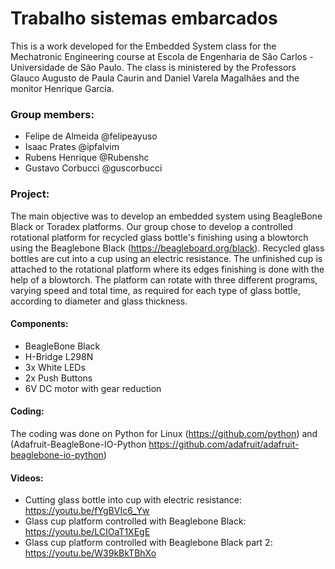 # Trabalho sistemas embarcados 
This is a work developed for the Embedded System class for the Mechatronic Engineering course at Escola de Engenharia de São Carlos - Universidade de São Paulo.
The class is ministered by the Professors Glauco Augusto de Paula Caurin and Daniel Varela Magalhães and the monitor Henrique Garcia.

### Group members: 
- Felipe de Almeida @felipeayuso
- Isaac Prates @ipfalvim
- Rubens Henrique @Rubenshc
- Gustavo Corbucci @guscorbucci

### Project:
The main objective was to develop an embedded system using BeagleBone Black or Toradex platforms.
Our group chose to develop a controlled rotational platform for recycled glass bottle's finishing using a blowtorch using the Beaglebone Black (https://beagleboard.org/black). 
Recycled glass bottles are cut into a cup using an electric resistance. The unfinished cup is attached to the rotational platform where its edges finishing is done with the help of a blowtorch.
The platform can rotate with three different programs, varying speed and total time, as required for each type of glass bottle, according to diameter and glass thickness.

#### Components:
- BeagleBone Black
- H-Bridge L298N
- 3x White LEDs
- 2x Push Buttons
- 6V DC motor with gear reduction

#### Coding:
The coding was done on Python for Linux (https://github.com/python) and (Adafruit-BeagleBone-IO-Python https://github.com/adafruit/adafruit-beaglebone-io-python)

#### Videos:

- Cutting glass bottle into cup with electric resistance: https://youtu.be/fYgBVIc6_Yw
- Glass cup platform controlled with Beaglebone Black: https://youtu.be/LCIOaT1XEgE
- Glass cup platform controlled with Beaglebone Black part 2: https://youtu.be/W39kBkTBhXo
